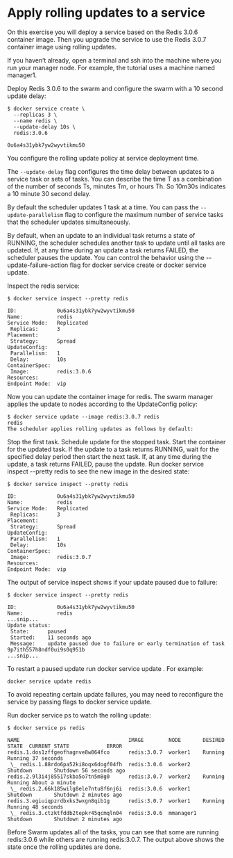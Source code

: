 # Apply rolling updates to a service

On this exercise you will deploy a service based on the Redis 3.0.6 container image. Then you upgrade the service to use the Redis 3.0.7 container image using rolling updates.

If you haven’t already, open a terminal and ssh into the machine where you run your manager node. For example, the tutorial uses a machine named manager1.

Deploy Redis 3.0.6 to the swarm and configure the swarm with a 10 second update delay:

```
$ docker service create \
  --replicas 3 \
  --name redis \
  --update-delay 10s \
  redis:3.0.6

0u6a4s31ybk7yw2wyvtikmu50
```

You configure the rolling update policy at service deployment time.

The `--update-delay` flag configures the time delay between updates to a service task or sets of tasks. You can describe the time T as a combination of the number of seconds Ts, minutes Tm, or hours Th. So 10m30s indicates a 10 minute 30 second delay.

By default the scheduler updates 1 task at a time. You can pass the `--update-parallelism` flag to configure the maximum number of service tasks that the scheduler updates simultaneously.

By default, when an update to an individual task returns a state of RUNNING, the scheduler schedules another task to update until all tasks are updated. If, at any time during an update a task returns FAILED, the scheduler pauses the update. You can control the behavior using the --update-failure-action flag for docker service create or docker service update.

Inspect the redis service:
```
$ docker service inspect --pretty redis

ID:             0u6a4s31ybk7yw2wyvtikmu50
Name:           redis
Service Mode:   Replicated
 Replicas:      3
Placement:
 Strategy:	    Spread
UpdateConfig:
 Parallelism:   1
 Delay:         10s
ContainerSpec:
 Image:         redis:3.0.6
Resources:
Endpoint Mode:  vip
```

Now you can update the container image for redis. The swarm manager applies the update to nodes according to the UpdateConfig policy:

```
$ docker service update --image redis:3.0.7 redis
redis
The scheduler applies rolling updates as follows by default:
```

Stop the first task.
Schedule update for the stopped task.
Start the container for the updated task.
If the update to a task returns RUNNING, wait for the specified delay period then start the next task.
If, at any time during the update, a task returns FAILED, pause the update.
Run docker service inspect --pretty redis to see the new image in the desired state:


```
$ docker service inspect --pretty redis

ID:             0u6a4s31ybk7yw2wyvtikmu50
Name:           redis
Service Mode:   Replicated
 Replicas:      3
Placement:
 Strategy:	    Spread
UpdateConfig:
 Parallelism:   1
 Delay:         10s
ContainerSpec:
 Image:         redis:3.0.7
Resources:
Endpoint Mode:  vip
```

The output of service inspect shows if your update paused due to failure:

```
$ docker service inspect --pretty redis

ID:             0u6a4s31ybk7yw2wyvtikmu50
Name:           redis
...snip...
Update status:
 State:      paused
 Started:    11 seconds ago
 Message:    update paused due to failure or early termination of task 9p7ith557h8ndf0ui9s0q951b
...snip...
```

To restart a paused update run docker service update <SERVICE-ID>. For example:

```
docker service update redis
```

To avoid repeating certain update failures, you may need to reconfigure the service by passing flags to docker service update.

Run docker service ps <SERVICE-ID> to watch the rolling update:

```
$ docker service ps redis

NAME                                   IMAGE        NODE       DESIRED STATE  CURRENT STATE            ERROR
redis.1.dos1zffgeofhagnve8w864fco      redis:3.0.7  worker1    Running        Running 37 seconds
 \_ redis.1.88rdo6pa52ki8oqx6dogf04fh  redis:3.0.6  worker2    Shutdown       Shutdown 56 seconds ago
redis.2.9l3i4j85517skba5o7tn5m8g0      redis:3.0.7  worker2    Running        Running About a minute
 \_ redis.2.66k185wilg8ele7ntu8f6nj6i  redis:3.0.6  worker1    Shutdown       Shutdown 2 minutes ago
redis.3.egiuiqpzrdbxks3wxgn8qib1g      redis:3.0.7  worker1    Running        Running 48 seconds
 \_ redis.3.ctzktfddb2tepkr45qcmqln04  redis:3.0.6  mmanager1  Shutdown       Shutdown 2 minutes ago
 ```

Before Swarm updates all of the tasks, you can see that some are running redis:3.0.6 while others are running redis:3.0.7. The output above shows the state once the rolling updates are done.

